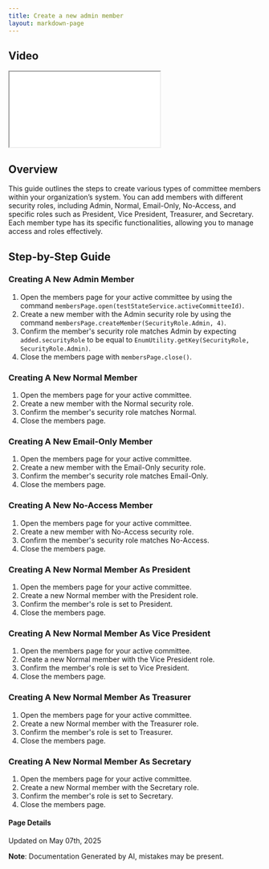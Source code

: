 ```yaml
---
title: Create a new admin member
layout: markdown-page
---
```


## Video 
<div class="container my-5">
	<div class="embed-responsive embed-responsive-16by9">
		<iframe class="embed-responsive-item" src="..\media\members\create_a_new\Create_a_new_admin_member.webm" allowfullscreen></iframe>
	</div>
</div>

## Overview

This guide outlines the steps to create various types of committee members within your organization’s system. You can add members with different security roles, including Admin, Normal, Email-Only, No-Access, and specific roles such as President, Vice President, Treasurer, and Secretary. Each member type has its specific functionalities, allowing you to manage access and roles effectively.

## Step-by-Step Guide

### Creating A New Admin Member

1. Open the members page for your active committee by using the command `membersPage.open(testStateService.activeCommitteeId)`.
2. Create a new member with the Admin security role by using the command `membersPage.createMember(SecurityRole.Admin, 4)`.
3. Confirm the member's security role matches Admin by expecting `added.securityRole` to be equal to `EnumUtility.getKey(SecurityRole, SecurityRole.Admin)`.
4. Close the members page with `membersPage.close()`.

### Creating A New Normal Member

1. Open the members page for your active committee.
2. Create a new member with the Normal security role.
3. Confirm the member's security role matches Normal.
4. Close the members page.

### Creating A New Email-Only Member

1. Open the members page for your active committee.
2. Create a new member with the Email-Only security role.
3. Confirm the member's security role matches Email-Only.
4. Close the members page.

### Creating A New No-Access Member

1. Open the members page for your active committee.
2. Create a new member with No-Access security role.
3. Confirm the member's security role matches No-Access.
4. Close the members page.

### Creating A New Normal Member As President

1. Open the members page for your active committee.
2. Create a new Normal member with the President role.
3. Confirm the member's role is set to President.
4. Close the members page.

### Creating A New Normal Member As Vice President

1. Open the members page for your active committee.
2. Create a new Normal member with the Vice President role.
3. Confirm the member's role is set to Vice President.
4. Close the members page.

### Creating A New Normal Member As Treasurer

1. Open the members page for your active committee.
2. Create a new Normal member with the Treasurer role.
3. Confirm the member's role is set to Treasurer.
4. Close the members page.

### Creating A New Normal Member As Secretary

1. Open the members page for your active committee.
2. Create a new Normal member with the Secretary role.
3. Confirm the member's role is set to Secretary.
4. Close the members page.

#### Page Details
Updated on May 07th, 2025

**Note**: Documentation Generated by AI, mistakes may be present.